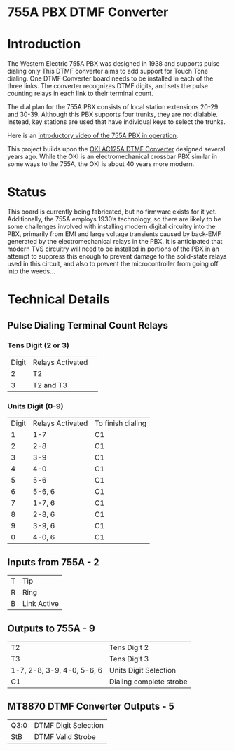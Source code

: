 # 755A PBX DTMF Converter


# Introduction

The Western Electric 755A PBX was designed in 1938 and supports pulse dialing only  This DTMF converter aims to add support for Touch Tone dialing.  One DTMF Converter board needs to be installed in each of the three links.  The converter recognizes DTMF digits, and sets the pulse counting relays in each link to their terminal count.

The dial plan for the 755A PBX consists of local station extensions 20-29 and 30-39.  Although this PBX supports four trunks, they are not dialable. Instead, key stations are used that have individual keys to select the trunks.

Here is an [introductory video of the 755A PBX in operation](https://www.youtube.com/watch?v=Fxt21lnzOqg).

This project builds upon the [OKI AC125A DTMF Converter](https://github.com/hharte/ac125a_dtmf) designed several years ago.  While the OKI is an electromechanical crossbar PBX similar in some ways to the 755A, the OKI is about 40 years more modern.


# Status

This board is currently being fabricated, but no firmware exists for it yet.  Additionally, the 755A employs 1930’s technology, so there are likely to be some challenges involved with installing modern digital circuitry into the PBX, primarily from EMI and large voltage transients caused by back-EMF generated by the electromechanical relays in the PBX.  It is anticipated that modern TVS circuitry will need to be installed in portions of the PBX in an attempt to suppress this enough to prevent damage to the solid-state relays used in this circuit, and also to prevent the microcontroller from going off into the weeds…


# Technical Details


## Pulse Dialing Terminal Count Relays


### Tens Digit (2 or 3)


<table>
  <tr>
   <td>Digit
   </td>
   <td>Relays Activated
   </td>
   <td>
   </td>
  </tr>
  <tr>
   <td>2
   </td>
   <td>T2
   </td>
   <td>
   </td>
  </tr>
  <tr>
   <td>3
   </td>
   <td>T2 and T3
   </td>
   <td>
   </td>
  </tr>
</table>



### Units Digit (0-9)


<table>
  <tr>
   <td>Digit
   </td>
   <td>Relays Activated
   </td>
   <td>To finish dialing
   </td>
  </tr>
  <tr>
   <td>1
   </td>
   <td>1-7
   </td>
   <td>C1
   </td>
  </tr>
  <tr>
   <td>2
   </td>
   <td>2-8
   </td>
   <td>C1
   </td>
  </tr>
  <tr>
   <td>3
   </td>
   <td>3-9
   </td>
   <td>C1
   </td>
  </tr>
  <tr>
   <td>4
   </td>
   <td>4-0
   </td>
   <td>C1
   </td>
  </tr>
  <tr>
   <td>5
   </td>
   <td>5-6
   </td>
   <td>C1
   </td>
  </tr>
  <tr>
   <td>6
   </td>
   <td>5-6, 6
   </td>
   <td>C1
   </td>
  </tr>
  <tr>
   <td>7
   </td>
   <td>1-7, 6
   </td>
   <td>C1
   </td>
  </tr>
  <tr>
   <td>8
   </td>
   <td>2-8, 6
   </td>
   <td>C1
   </td>
  </tr>
  <tr>
   <td>9
   </td>
   <td>3-9, 6
   </td>
   <td>C1
   </td>
  </tr>
  <tr>
   <td>0
   </td>
   <td>4-0, 6
   </td>
   <td>C1
   </td>
  </tr>
</table>



## Inputs from 755A - 2


<table>
  <tr>
   <td>T
   </td>
   <td colspan="3" >Tip
   </td>
  </tr>
  <tr>
   <td>R
   </td>
   <td colspan="3" >Ring
   </td>
  </tr>
  <tr>
   <td>B
   </td>
   <td colspan="3" >Link Active
   </td>
  </tr>
</table>



## Outputs to 755A - 9


<table>
  <tr>
   <td>T2
   </td>
   <td colspan="3" >Tens Digit 2
   </td>
  </tr>
  <tr>
   <td>T3
   </td>
   <td colspan="3" >Tens Digit 3
   </td>
  </tr>
  <tr>
   <td>1-7, 2-8, 3-9, 4-0, 5-6, 6
   </td>
   <td colspan="3" >Units Digit Selection
   </td>
  </tr>
  <tr>
   <td>C1
   </td>
   <td colspan="3" >Dialing complete strobe
   </td>
  </tr>
</table>



## MT8870 DTMF Converter Outputs - 5


<table>
  <tr>
   <td>Q3:0
   </td>
   <td colspan="3" >DTMF Digit Selection
   </td>
  </tr>
  <tr>
   <td>StB
   </td>
   <td colspan="3" >DTMF Valid Strobe
   </td>
  </tr>
</table>
